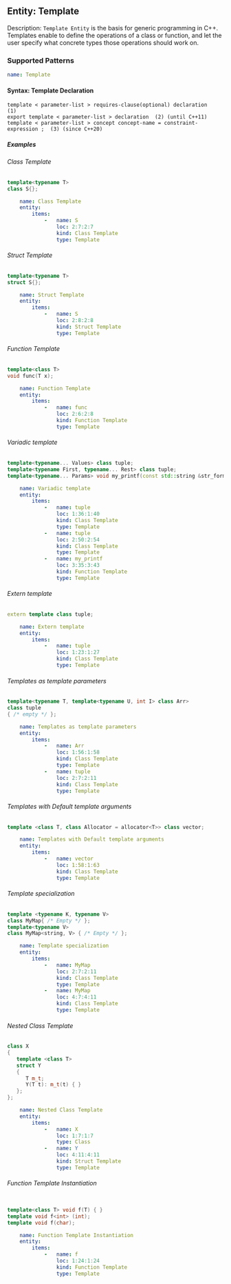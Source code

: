 ## Entity: Template

Description: `Template Entity` is the basis for generic programming in C++. Templates enable to define the operations of a class or function, and let the user specify what concrete types those operations should work on.

### Supported Patterns

```yaml
name: Template
```

#### Syntax: Template Declaration
```text
template < parameter-list > requires-clause(optional) declaration	(1)	
export template < parameter-list > declaration	(2)	(until C++11)
template < parameter-list > concept concept-name = constraint-expression ;	(3)	(since C++20)
```
##### Examples

###### Class Template

```cpp
template<typename T>
class S{};
```

```yaml
    name: Class Template
    entity:
        items:
            -   name: S
                loc: 2:7:2:7
                kind: Class Template
                type: Template
```

###### Struct Template
```cpp
template<typename T>
struct S{};
```

```yaml
    name: Struct Template
    entity:
        items:
            -   name: S
                loc: 2:8:2:8
                kind: Struct Template
                type: Template
```

###### Function Template
```cpp
template<class T>
void func(T x);
```

```yaml
    name: Function Template
    entity:
        items:
            -   name: func
                loc: 2:6:2:8
                kind: Function Template
                type: Template
```

###### Variadic template
```cpp
template<typename... Values> class tuple;
template<typename First, typename... Rest> class tuple;
template<typename... Params> void my_printf(const std::string &str_format, Params... parameters);
```

```yaml
    name: Variadic template
    entity:
        items:
            -   name: tuple
                loc: 1:36:1:40
                kind: Class Template
                type: Template
            -   name: tuple
                loc: 2:50:2:54
                kind: Class Template
                type: Template
            -   name: my_printf
                loc: 3:35:3:43
                kind: Function Template
                type: Template
```

###### Extern template
```cpp
extern template class tuple;
```

```yaml
    name: Extern template
    entity:
        items:
            -   name: tuple
                loc: 1:23:1:27
                kind: Class Template
                type: Template
```

###### Templates as template parameters
```cpp
template<typename T, template<typename U, int I> class Arr>
class tuple
{ /* empty */ };
```

```yaml
    name: Templates as template parameters
    entity:
        items:
            -   name: Arr
                loc: 1:56:1:58
                kind: Class Template
                type: Template
            -   name: tuple
                loc: 2:7:2:11
                kind: Class Template
                type: Template
```


###### Templates with Default template arguments
```cpp
template <class T, class Allocator = allocator<T>> class vector;
```

```yaml
    name: Templates with Default template arguments
    entity:
        items:
            -   name: vector
                loc: 1:58:1:63
                kind: Class Template
                type: Template
```

###### Template specialization
```cpp
template <typename K, typename V>
class MyMap{ /* Empty */ };
template<typename V>
class MyMap<string, V> { /* Empty */ };
```

```yaml
    name: Template specialization
    entity:
        items:
            -   name: MyMap
                loc: 2:7:2:11
                kind: Class Template
                type: Template
            -   name: MyMap
                loc: 4:7:4:11
                kind: Class Template
                type: Template
```


###### Nested Class Template
```cpp
class X
{
   template <class T>
   struct Y
   {
      T m_t;
      Y(T t): m_t(t) { }
   };
};
```

```yaml
    name: Nested Class Template
    entity:
        items:
            -   name: X
                loc: 1:7:1:7
                type: Class
            -   name: Y
                loc: 4:11:4:11
                kind: Struct Template
                type: Template
```

###### Function Template Instantiation
```cpp

template<class T> void f(T) { }
template void f<int> (int);
template void f(char);
```

```yaml
    name: Function Template Instantiation
    entity:
        items:
            -   name: f
                loc: 1:24:1:24
                kind: Function Template
                type: Template
```